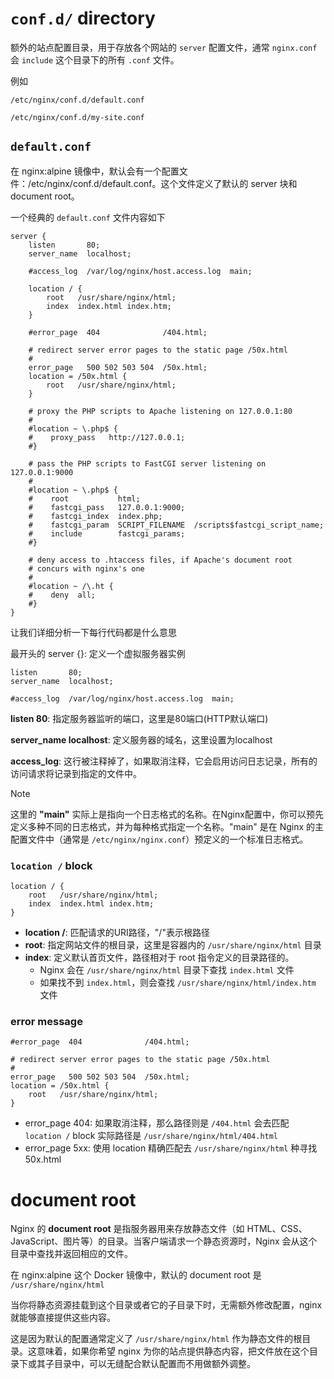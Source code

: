 # `conf.d/` directory

额外的站点配置目录，用于存放各个网站的 `server` 配置文件，通常 `nginx.conf` 会 `include` 这个目录下的所有 `.conf` 文件。

例如

`/etc/nginx/conf.d/default.conf`

`/etc/nginx/conf.d/my-site.conf`



## `default.conf`

在 nginx:alpine 镜像中，默认会有一个配置文件：/etc/nginx/conf.d/default.conf。这个文件定义了默认的 server 块和 document root。

一个经典的 `default.conf` 文件内容如下

```nginx
server {
    listen       80;
    server_name  localhost;

    #access_log  /var/log/nginx/host.access.log  main;

    location / {
        root   /usr/share/nginx/html;
        index  index.html index.htm;
    }

    #error_page  404              /404.html;

    # redirect server error pages to the static page /50x.html
    #
    error_page   500 502 503 504  /50x.html;
    location = /50x.html {
        root   /usr/share/nginx/html;
    }

    # proxy the PHP scripts to Apache listening on 127.0.0.1:80
    #
    #location ~ \.php$ {
    #    proxy_pass   http://127.0.0.1;
    #}

    # pass the PHP scripts to FastCGI server listening on 127.0.0.1:9000
    #
    #location ~ \.php$ {
    #    root           html;
    #    fastcgi_pass   127.0.0.1:9000;
    #    fastcgi_index  index.php;
    #    fastcgi_param  SCRIPT_FILENAME  /scripts$fastcgi_script_name;
    #    include        fastcgi_params;
    #}

    # deny access to .htaccess files, if Apache's document root
    # concurs with nginx's one
    #
    #location ~ /\.ht {
    #    deny  all;
    #}
}
```

让我们详细分析一下每行代码都是什么意思

最开头的 server {}: 定义一个虚拟服务器实例

```nginx
listen       80;
server_name  localhost;

#access_log  /var/log/nginx/host.access.log  main;
```

**listen 80**: 指定服务器监听的端口，这里是80端口(HTTP默认端口) 

**server_name localhost**: 定义服务器的域名，这里设置为localhost 

**access_log**: 这行被注释掉了，如果取消注释，它会启用访问日志记录，所有的访问请求将记录到指定的文件中。

> [!note]
>
> 这里的 **"main"** 实际上是指向一个日志格式的名称。在Nginx配置中，你可以预先定义多种不同的日志格式，并为每种格式指定一个名称。"main" 是在 Nginx 的主配置文件中（通常是 `/etc/nginx/nginx.conf`）预定义的一个标准日志格式。

### `location /` block

```nginx
location / {
    root   /usr/share/nginx/html;
    index  index.html index.htm;
}
```

- **location /**: 匹配请求的URI路径，"/"表示根路径 
- **root**: 指定网站文件的根目录，这里是容器内的 `/usr/share/nginx/html` 目录 
- **index**: 定义默认首页文件，路径相对于 root 指令定义的目录路径的。 
  - Nginx 会在 `/usr/share/nginx/html` 目录下查找 `index.html` 文件
  - 如果找不到 `index.html`，则会查找 `/usr/share/nginx/html/index.htm` 文件

### error message

```nginx
#error_page  404              /404.html;

# redirect server error pages to the static page /50x.html
#
error_page   500 502 503 504  /50x.html;
location = /50x.html {
    root   /usr/share/nginx/html;
}
```

- error_page 404: 如果取消注释，那么路径则是 `/404.html` 会去匹配 `location /` block 实际路径是 `/usr/share/nginx/html/404.html`
- error_page 5xx: 使用 location  精确匹配去 `/usr/share/nginx/html` 种寻找 50x.html



# document root

Nginx 的 **document root** 是指服务器用来存放静态文件（如 HTML、CSS、JavaScript、图片等）的目录。当客户端请求一个静态资源时，Nginx 会从这个目录中查找并返回相应的文件。

在 nginx:alpine 这个 Docker 镜像中，默认的 document root 是 `/usr/share/nginx/html`

当你将静态资源挂载到这个目录或者它的子目录下时，无需额外修改配置，nginx 就能够直接提供这些内容。

这是因为默认的配置通常定义了 `/usr/share/nginx/html` 作为静态文件的根目录。这意味着，如果你希望 nginx 为你的站点提供静态内容，把文件放在这个目录下或其子目录中，可以无缝配合默认配置而不用做额外调整。

